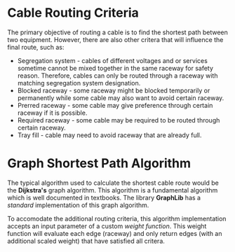 ﻿# Cable Routing Criteria

The primary objective of routing a cable is to find the shortest path between two equipment. However, there are also other critera that will influence the final route, such as:
- Segregation system - cables of different voltages and or services sometime cannot be mixed together in the same raceway for safety reason. Therefore, cables can only be routed through a raceway with matching segregation system designation.
- Blocked raceway - some raceway might be blocked temporarily or permanently while some cable may also want to avoid certain raceway.
- Prerred raceway - some cable may give preference through certain raceway if it is possible.
- Required raceway -  some cable may be required to be routed through certain raceway.
- Tray fill - cable may need to avoid raceway that are already full.

# Graph Shortest Path Algorithm

The typical algorithm used to calculate the shortest cable route would be the **Dijkstra's** graph algorithm. This algorithm is a fundamental algorithm which is well documented in textbooks. The library **GraphLib** has a *standard* implementation of this graph algorithm. 

To accomodate the additional routing criteria, this algorithm implementation accepts an input parameter of a custom *weight function*. This weight function will evaluate each edge (raceway) and only return edges (with an additional scaled weight) that have satisfied all critera.